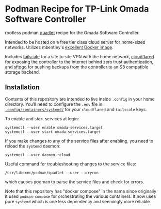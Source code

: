 # Podman Recipe for TP-Link Omada Software Controller
rootless podman [quadlet][1] recipe
for the Omada Software Controller.

Intended to be hosted on a free tier class cloud server 
for home-sized networks. Utilizes mbentley's 
[excellent Docker image][2].

Includes [tailscale][3] for a site to site VPN with the home
network, [cloudflared][4] for exposing the controller to the
internet behind zero trust authentication, and [sftpgo][5]
for pushing backups from the controller to an S3 compatible
storage backend.

## Installation
Contents of this repository are intended to live inside
`.config` in your home directory. You'll need to configure
the `.env` file in [`.config/containers/systemd/`][6] for your
`cloudflared` and `tailscale` keys.

To enable and start services at login:

    systemctl --user enable omada-services.target
    systemctl --user start omada-services.target

If you make changes to any of the service files after
enabling, you need to reload the `systemd` daemon:

    systemctl --user daemon-reload

Useful command for troubleshooting changes to the service
files:

    /usr/libexec/podman/quadlet --user --dryrun

which causes podman to parse the service files and check
for errors.

Note that this repository has "docker compose" in the name
since originally it used `podman-compose` for orchestrating
the various containers. It now uses pure `systemd` which
is one less dependency and seemingly more reliable.

[1]: https://www.redhat.com/en/blog/multi-container-application-podman-quadlet
[2]: https://github.com/mbentley/docker-omada-controller
[3]: https://hub.docker.com/r/tailscale/tailscale
[4]: https://hub.docker.com/r/cloudflare/cloudflared
[5]: https://hub.docker.com/r/drakkan/sftpgo
[6]: https://github.com/dave-atx/docker-omada-compose/blob/main/.config/containers/systemd/.env.example
